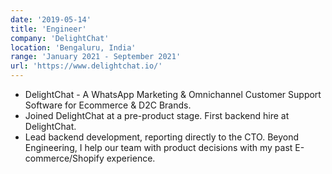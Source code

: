```yaml
---
date: '2019-05-14'
title: 'Engineer'
company: 'DelightChat'
location: 'Bengaluru, India'
range: 'January 2021 - September 2021'
url: 'https://www.delightchat.io/'
---
```


- DelightChat - A WhatsApp Marketing & Omnichannel Customer Support Software for Ecommerce & D2C Brands.
- Joined DelightChat at a pre-product stage. First backend hire at DelightChat.
- Lead backend development, reporting directly to the CTO. Beyond Engineering, I help our team with product decisions with my past E-commerce/Shopify experience.
